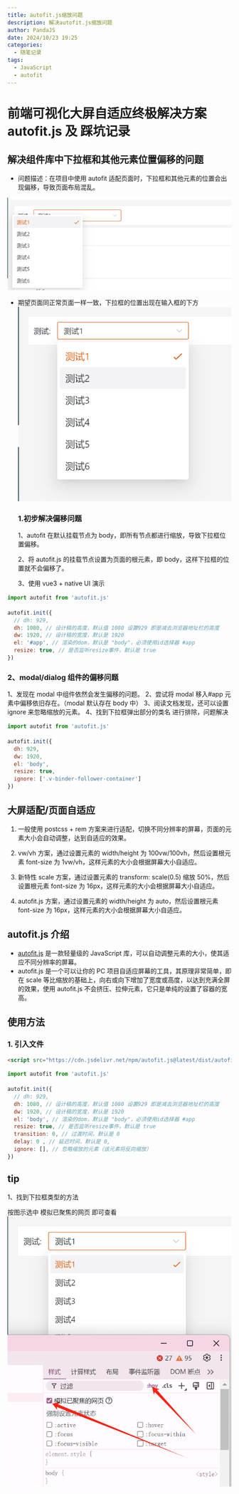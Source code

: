 ```yaml
---
title: autofit.js缩放问题
description: 解决autofit.js缩放问题
author: PandaJS
date: 2024/10/23 19:25
categories:
  - 随笔记录
tags:
  - JavaScript
  - autofit
---
```


# 前端可视化大屏自适应终极解决方案 autofit.js 及 踩坑记录

## 解决组件库中下拉框和其他元素位置偏移的问题

- 问题描述：在项目中使用 autofit 适配页面时，下拉框和其他元素的位置会出现偏移，导致页面布局混乱。

![image](/img/2024/10/23/C47648AF-F232-4981-B1B6-F2A94FD77A1F.png)

- 期望页面同正常页面一样一致，下拉框的位置出现在输入框的下方
  ![image](/img/2024/10/23/8665E661-E1C4-4ecd-9077-A197CD629F53.png)

  ### 1.初步解决偏移问题

  1、autofit 在默认挂载节点为 body，即所有节点都进行缩放，导致下拉框位置偏移。

  2、将 autofit.js 的挂载节点设置为页面的根元素，即 body，这样下拉框的位置就不会偏移了。

  3、使用 vue3 + native UI 演示

```JavaScript
import autofit from 'autofit.js'

autofit.init({
  // dh: 929,
  dh: 1080, // 设计稿的高度，默认值 1080 设置929 即是减去浏览器地址栏的高度
  dw: 1920, // 设计稿的宽度，默认是 1920
  el: '#app', // 渲染的dom，默认是 "body"，必须使用id选择器 #app
  resize: true, // 是否监听resize事件，默认是 true
})
```

### 2、modal/dialog 组件的偏移问题

1、发现在 modal 中组件依然会发生偏移的问题。
2、尝试将 modal 移入#app 元素中偏移依旧存在。（modal 默认存在 body 中）
3、阅读文档发现，还可以设置 ignore 来忽略缩放的元素。
4、找到下拉框弹出部分的类名 进行排除，问题解决

```JavaScript
import autofit from 'autofit.js'

autofit.init({
  dh: 929,
  dw: 1920,
  el: 'body',
  resize: true,
  ignore: ['.v-binder-follower-container']
})
```

## 大屏适配/页面自适应

1. 一般使用 postcss + rem 方案来进行适配，切换不同分辨率的屏幕，页面的元素大小会自动调整，达到自适应的效果。

2. vw/vh 方案，通过设置元素的 width/height 为 100vw/100vh，然后设置根元素 font-size 为 1vw/vh，这样元素的大小会根据屏幕大小自适应。

3. 新特性 scale 方案，通过设置元素的 transform: scale(0.5) 缩放 50%，然后设置根元素 font-size 为 16px，这样元素的大小会根据屏幕大小自适应。

4. autofit.js 方案，通过设置元素的 width/height 为 auto，然后设置根元素 font-size 为 16px，这样元素的大小会根据屏幕大小自适应。

## autofit.js 介绍

- [autofit.js](https://www.npmjs.com/package/autofit.js/v/3.0.6) 是一款轻量级的 JavaScript 库，可以自动调整元素的大小，使其适应不同分辨率的屏幕。
- autofit.js 是一个可以让你的 PC 项目自适应屏幕的工具，其原理非常简单，即在 scale 等比缩放的基础上，向右或向下增加了宽度或高度，以达到充满全屏的效果，使用 autofit.js 不会挤压、拉伸元素，它只是单纯的设置了容器的宽高。

## 使用方法

### 1. 引入文件

```html
<script src="https://cdn.jsdelivr.net/npm/autofit.js@latest/dist/autofit.min.js"></script>
```

```JavaScript
import autofit from 'autofit.js'

autofit.init({
  // dh: 929,
  dh: 1080, // 设计稿的高度，默认值 1080 设置929 即是减去浏览器地址栏的高度
  dw: 1920, // 设计稿的宽度，默认是 1920
  el: 'body', // 渲染的dom，默认是 "body"，必须使用id选择器 #app
  resize: true, // 是否监听resize事件，默认是 true
  transition: 0, // 过渡时间，默认是 0
  delay: 0 , // 延迟时间，默认是 0,
  ignore: [], // 忽略缩放的元素（该元素将反向缩放）
})
```

## tip

1、找到下拉框类型的方法

按图示选中 模拟已聚焦的网页 即可查看
![image](/img/2024/10/23/4BD74A8D-F691-422c-890E-07EA089E173B.png)
